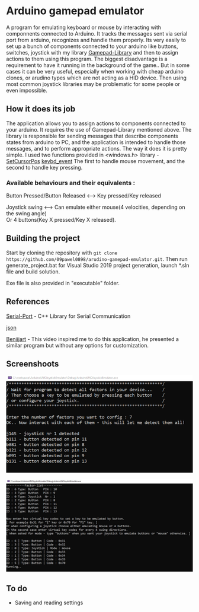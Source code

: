 # Arduino gamepad emulator

A program for emulating keyboard or mouse by interacting with componnents connected to Arduino.
It tracks the messages sent via serial port from arduino, recognizes and handle them properly.
Its very easily to set up a bunch of components connected to your arduino like buttons, switches, joystick
with my library [Gamepad-Library](https://github.com/09pawel0898/arduino-gamepad-lib "Gamepad-Library") and then to assign actions to them using this program.
The biggest disadvantage is a requirement to have it running in the background of the game..
But in some cases it can be very useful, especially when working with cheap arduino clones, or arudino types
which are not acting as a HID device. Then using most common joystick libraries may be problematic for 
some people or even impossible.

## How it does its job

The application allows you to assign actions to components connected to your arduino.
It requires the use of Gamepad-Library mentioned above. The library is responsible for sending messages
that describe components states from arduino to PC, and the application is intended to handle those messages, and to perform
appropriate actions. The way it does it is pretty simple. I used two functions provided in <windows.h> library - 
[SetCursorPos](https://docs.microsoft.com/en-us/windows/win32/api/winuser/nf-winuser-setcursorpos "SetCursorPos") 
[keybd_event](https://docs.microsoft.com/en-us/windows/win32/api/winuser/nf-winuser-keybd_event "keybd_event")
The first to handle mouse movement, and the second to handle key pressing.

### Available behaviours and their equivalents :

Button Pressed/Button Released <--> Key pressed/Key released

Joystick swing <--> Can emulate either mouse(4 velocities, depending on the swing angle)                  
Or 4 buttons(Key X pressed/Key X released).

## Building the project

Start by cloning the repository with `git clone https://github.com/09pawel0898/arudino-gamepad-emulator.git`.
Then run generate_project.bat for Visual Studio 2019 project generation, launch *.sln file and build solution.

Exe file is also provided in "executable" folder.

## References

  [Serial-Port](https://github.com/manashmandal/SerialPort "Serial-Port")  - C++ Library for Serial Communication
  
  [json](https://github.com/nlohmann/json "json")
  
  [Benjijart](https://www.youtube.com/watch?v=EkzCk_oesJk "Benjijart") - This video inspired me to do this application, 
  he presented a similar program but without any options for customization.
  
## Screenshoots

![ScreenShot](screenshots/scr2.png)

![ScreenShot](screenshots/scr1.jpg)

## To do
* Saving and reading settings
